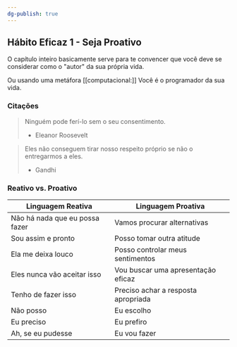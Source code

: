 ```yaml
---
dg-publish: true
---
```

## Hábito Eficaz 1 - Seja Proativo

O capítulo inteiro basicamente serve para te convencer que você deve se considerar como o "autor" da sua própria vida.

Ou usando uma metáfora [[computacional:]] Você é o programador da sua vida.

### Citações

> Ninguém pode ferí-lo sem o seu consentimento.
> 
> - Eleanor Roosevelt

> Eles não conseguem tirar nosso respeito próprio se não o entregarmos a eles.
> 
> - Gandhi



### Reativo vs. Proativo

| Linguagem Reativa              | Linguagem Proativa                  |
| ------------------------------ | ----------------------------------- |
| Não há nada que eu possa fazer | Vamos procurar alternativas         |
| Sou assim e pronto             | Posso tomar outra atitude           |
| Ela me deixa louco             | Posso controlar meus sentimentos    |
| Eles nunca vão aceitar isso    | Vou buscar uma apresentação eficaz  |
| Tenho de fazer isso            | Preciso achar a resposta apropriada |
| Não posso                      | Eu escolho                          |
| Eu preciso                     | Eu prefiro                          |
| Ah, se eu pudesse              | Eu vou fazer                        |
